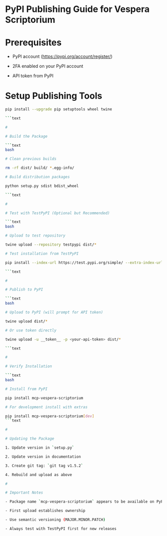 

# PyPI Publishing Guide for Vespera Scriptorium

#

# Prerequisites

- PyPI account (https://pypi.org/account/register/)

- 2FA enabled on your PyPI account

- API token from PyPI

#

# Setup Publishing Tools

```bash
pip install --upgrade pip setuptools wheel twine

```text

#

# Build the Package

```text
bash

# Clean previous builds

rm -rf dist/ build/ *.egg-info/

# Build distribution packages

python setup.py sdist bdist_wheel

```text

#

# Test with TestPyPI (Optional but Recommended)

```text
bash

# Upload to test repository

twine upload --repository testpypi dist/*

# Test installation from TestPyPI

pip install --index-url https://test.pypi.org/simple/ --extra-index-url https://pypi.org/simple/ mcp-vespera-scriptorium

```text

#

# Publish to PyPI

```text
bash

# Upload to PyPI (will prompt for API token)

twine upload dist/*

# Or use token directly

twine upload -u __token__ -p <your-api-token> dist/*

```text

#

# Verify Installation

```text
bash

# Install from PyPI

pip install mcp-vespera-scriptorium

# For development install with extras

pip install mcp-vespera-scriptorium[dev]
```text

#

# Updating the Package

1. Update version in `setup.py`

2. Update version in documentation

3. Create git tag: `git tag v1.5.2`

4. Rebuild and upload as above

#

# Important Notes

- Package name `mcp-vespera-scriptorium` appears to be available on PyPI

- First upload establishes ownership

- Use semantic versioning (MAJOR.MINOR.PATCH)

- Always test with TestPyPI first for new releases
